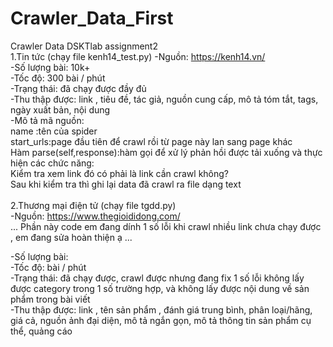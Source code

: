 # Crawler_Data_First <br/>
Crawler Data DSKTlab assignment2 <br/>
1.Tin tức (chạy file kenh14_test.py) -Nguồn: https://kenh14.vn/<br/>
-Số lượng bài: 10k+<br/>
-Tốc độ: 300 bài / phút<br/>
-Trạng thái: đã chạy được đầy đủ <br/>
-Thu thập được: link , tiêu đề, tác giả, nguồn cung cấp, mô tả tóm tắt, tags, ngày xuất bản, nội dung<br/>
-Mô tả mã nguồn:<br/>
name :tên của spider<br/>
start_urls:page đầu tiên để crawl rồi từ page này lan sang page khác<br/>
Hàm parse(self,response):hàm gọi để xử lý phản hồi được tải xuống và thực hiện các chức năng:<br/>
  Kiểm tra xem link đó có phải là link cần crawl không?<br/>
  Sau khi kiểm tra thì ghi lại data đã crawl ra file dạng text<br/>
<br/>
2.Thương mại điện tử (chạy file tgdd.py) <br/>
-Nguồn: https://www.thegioididong.com/ <br/>
... Phần này code em đang dính 1 số lỗi khi crawl nhiều link chưa chạy được , em đang sửa hoàn thiện ạ ... <br/>

-Số lượng bài:  <br/>
-Tốc độ:  bài / phút<br/>
-Trạng thái: đã chạy được, crawl được nhưng đang fix 1 số lỗi không lấy được category trong 1 số trường hợp, và không lấy được nội dung về sản phẩm trong bài viết  <br/>
-Thu thập được: link , tên sản phẩm , đánh giá trung bình, phân loại/hãng, giá cả, nguồn ảnh đại diện, mô tả ngắn gọn, mô tả thông tin sản phẩm cụ thể, quảng cáo <br/>
